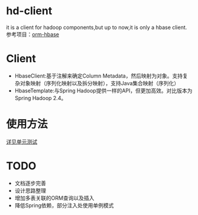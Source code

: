 # hd-client
it is a client for hadoop components,but up to now,it is only a hbase client.
参考项目：[orm-hbase](https://github.com/zacharyzhanghao/orm-hbase)

# Client
- HbaseClient:基于注解来确定Column Metadata，然后映射为对象。支持复杂对象映射（序列化映射以及拆分映射），支持Java集合映射（序列化）
- HbaseTemplate:与Spring Hadoop提供一样的API，但更加高效。对比版本为Spring Hadoop 2.4。

# 使用方法
[详见单元测试](https://github.com/Paleozoic/hd-client/tree/master/src/test/hbase)

# TODO
- 文档逐步完善
- 设计思路整理
- 增加多表关联的ORM查询以及插入
- 降低Spring依赖，部分注入处使用单例模式
